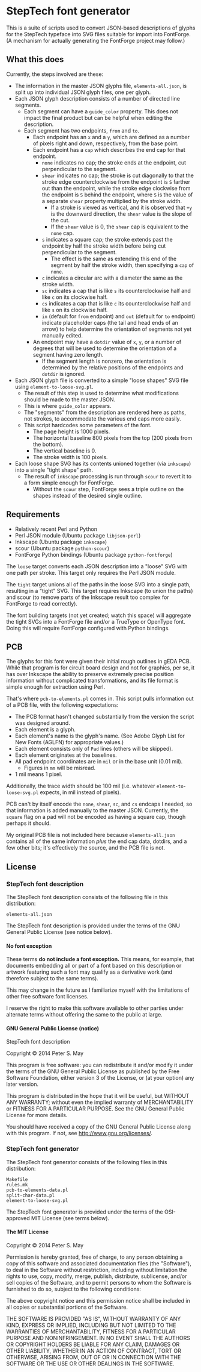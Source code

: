 StepTech font generator
=======================

This is a suite of scripts used to convert JSON-based descriptions of glyphs for the StepTech typeface into SVG files suitable for import into FontForge. (A mechanism for actually generating the FontForge project may follow.)

What this does
--------------

Currently, the steps involved are these:

-   The information in the master JSON glyphs file, `elements-all.json`, is split up into individual JSON glyph files, one per glyph.
-   Each JSON glyph description consists of a number of directed line segments.
    -   Each segment can have a `guide_color` property. This does not impact the final product but can be helpful when editing the description.
    -   Each segment has two endpoints, `from` and `to`.
        -   Each endpoint has an `x` and a `y`, which are defined as a number of pixels right and down, respectively, from the base point.
        -   Each endpoint has a `cap` which describes the end cap for that endpoint.
            -   `none` indicates no cap; the stroke ends at the endpoint, cut perpendicular to the segment.
            -   `shear` indicates no cap; the stroke is cut diagonally to that the stroke edge counterclockwise from the endpoint is `S` farther out than the endpoint, while the stroke edge clockwise from the endpoint is `S` behind the endpoint, where `S` is the value of a separate `shear` property multiplied by the stroke width.
                -   If a stroke is viewed as vertical, and it is observed that `+y` is the downward direction, the `shear` value is the slope of the cut.
                -   If the `shear` value is 0, the `shear` cap is equivalent to the `none` cap.
            -   `s` indicates a square cap; the stroke extends past the endpoint by half the stroke width before being cut perpendicular to the segment.
                -   The effect is the same as extending this end of the segment by half the stroke width, then specifying a `cap` of `none`.
            -   `c` indicates a circular arc with a diameter the same as the stroke width.
            -   `sc` indicates a cap that is like `s` its counterclockwise half and like `c` on its clockwise half.
            -   `cs` indicates a cap that is like `c` its counterclockwise half and like `s` on its clockwise half.
            -   `in` (default for `from` endpoint) and `out` (default for `to` endpoint) indicate placeholder caps (the tail and head ends of an arrow) to help determine the orientation of segments not yet manually edited.
        -   An endpoint may have a `dotdir` value of `x`, `y`, or a number of degrees that will be used to determine the orientation of a segment having zero length.
            -   If the segment length is nonzero, the orientation is determined by the relative positions of the endpoints and `dotdir` is ignored.
-   Each JSON glyph file is converted to a simple "loose shapes" SVG file using `element-to-loose-svg.pl`.
    -   The result of this step is used to determine what modifications should be made to the master JSON.
    -   This is where `guide_color` appears.
    -   The "segments" from the description are rendered here as paths, not strokes, to accommodate the various end caps more easily.
    -   This script hardcodes some parameters of the font.
        -   The page height is 1000 pixels.
        -   The horizontal baseline 800 pixels from the top (200 pixels from the bottom).
        -   The vertical baseline is 0.
        -   The stroke width is 100 pixels.
-   Each loose shape SVG has its contents unioned together (via `inkscape`) into a single "tight shape" path.
    -   The result of `inkscape` processing is run through `scour` to revert it to a form simple enough for FontForge.
        -   Without the `scour` step, FontForge sees a triple outline on the shapes instead of the desired single outline.

Requirements
------------

* Relatively recent Perl and Python
* Perl JSON module (Ubuntu package `libjson-perl`)
* Inkscape (Ubuntu package `inkscape`)
* scour (Ubuntu package `python-scour`)
* FontForge Python bindings (Ubuntu package `python-fontforge`)

The `loose` target converts each JSON description into a "loose" SVG with one path per stroke. This target only requires the Perl JSON module.

The `tight` target unions all of the paths in the loose SVG into a single path, resulting in a "tight" SVG. This target requires Inkscape (to union the paths) and scour (to remove parts of the Inkscape result too complex for FontForge to read correctly).

The font building targets (not yet created; watch this space) will aggregate the tight SVGs into a FontForge file and/or a TrueType or OpenType font. Doing this will require FontForge configured with Python bindings.

PCB
---

The glyphs for this font were given their initial rough outlines in gEDA PCB. While that program is for circuit board design and not for graphics, per se, it has over Inkscape the ability to preserve extremely precise position information without complicated transformations, and its file format is simple enough for extraction using Perl.

That's where `pcb-to-elements.pl` comes in. This script pulls information out of a PCB file, with the following expectations:

-   The PCB format hasn't changed substantially from the version the script was designed around.
-   Each element is a glyph.
-   Each element's name is the glyph's name. (See Adobe Glyph List for New Fonts (AGLFN) for appropriate values.)
-   Each element consists only of `Pad` lines (others will be skipped).
-   Each element originates at the baselines.
-   All pad endpoint coordinates are in `mil` or in the base unit (0.01 mil).
    -   Figures in `mm` will be misread.
-   1 mil means 1 pixel.

Additionally, the trace width should be 100 mil (i.e. whatever `element-to-loose-svg.pl` expects, in mil instead of pixels).

PCB can't by itself encode the `none`, `shear`, `sc`, and `cs` endcaps I needed, so that information is added manually to the master JSON. Currently, the `square` flag on a pad will not be encoded as having a square cap, though perhaps it should.

My original PCB file is not included here because `elements-all.json` contains all of the same information *plus* the end cap data, dotdirs, and a few other bits; it's effectively the source, and the PCB file is not.

License
-------

### StepTech font description

The StepTech font description consists of the following file in this distribution:

    elements-all.json

The StepTech font description is provided under the terms of the GNU General Public License (see notice below).

#### No font exception

These terms **do not include a font exception.** This means, for example, that documents embedding all or part of a font based on this description or artwork featuring such a font may qualify as a derivative work (and therefore subject to the same terms).

This may change in the future as I familiarize myself with the limitations of other free software font licenses.

I reserve the right to make this software available to other parties under alternate terms without offering the same to
the public at large.

#### GNU General Public License (notice)

StepTech font description

Copyright © 2014 Peter S. May

This program is free software: you can redistribute it and/or modify it under the terms of the GNU General Public License as published by the Free Software Foundation, either version 3 of the License, or (at your option) any later version.

This program is distributed in the hope that it will be useful, but WITHOUT ANY WARRANTY; without even the implied warranty of MERCHANTABILITY or FITNESS FOR A PARTICULAR PURPOSE. See the GNU General Public License for more details.

You should have received a copy of the GNU General Public License along with this program. If not, see <http://www.gnu.org/licenses/>.

### StepTech font generator

The StepTech font generator consists of the following files in this distribution:

    Makefile
    rules.mk
    pcb-to-elements-data.pl
    split-char-data.pl
    element-to-loose-svg.pl

The StepTech font generator is provided under the terms of the OSI-approved MIT License (see terms below).

#### The MIT License

Copyright © 2014 Peter S. May

Permission is hereby granted, free of charge, to any person obtaining a copy of this software and associated documentation files (the "Software"), to deal in the Software without restriction, including without limitation the rights to use, copy, modify, merge, publish, distribute, sublicense, and/or sell copies of the Software, and to permit persons to whom the Software is furnished to do so, subject to the following conditions:

The above copyright notice and this permission notice shall be included in all copies or substantial portions of the Software.

THE SOFTWARE IS PROVIDED "AS IS", WITHOUT WARRANTY OF ANY KIND, EXPRESS OR IMPLIED, INCLUDING BUT NOT LIMITED TO THE WARRANTIES OF MERCHANTABILITY, FITNESS FOR A PARTICULAR PURPOSE AND NONINFRINGEMENT. IN NO EVENT SHALL THE AUTHORS OR COPYRIGHT HOLDERS BE LIABLE FOR ANY CLAIM, DAMAGES OR OTHER LIABILITY, WHETHER IN AN ACTION OF CONTRACT, TORT OR OTHERWISE, ARISING FROM, OUT OF OR IN CONNECTION WITH THE SOFTWARE OR THE USE OR OTHER DEALINGS IN THE SOFTWARE.
